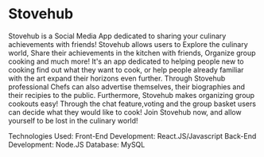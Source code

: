 # Stovehub
Stovehub is a Social Media App dedicated to sharing your culinary achievements with friends!
Stovehub allows users to Explore the culinary world, Share their achievements in the kitchen with friends, Organize group cooking and much more!
It's an app dedicated to helping people new to cooking find out what they want to cook, or help people already familiar with the art expand their
horizons even further.
Through Stovehub professional Chefs can also advertise themselves, their biographies and their recipies to the public.
Furthermore, Stovehub makes organizing group cookouts easy! Through the chat feature,voting and the group basket users can decide what they would like to cook!
Join Stovehub now, and allow yourself to be lost in the culinary world!


Technologies Used:
Front-End Development: React.JS/Javascript
Back-End Development: Node.JS
Database: MySQL
